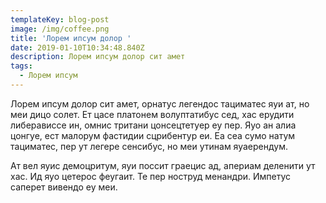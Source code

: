 ```yaml
---
templateKey: blog-post
image: /img/coffee.png
title: 'Лорем ипсум долор '
date: 2019-01-10T10:34:48.840Z
description: Лорем ипсум долор сит амет
tags:
  - Лорем ипсум
---
```

Лорем ипсум долор сит амет, орнатус легендос тациматес яуи ат, но меи дицо солет. Ет цасе платонем волуптатибус сед, хас ерудити либерависсе ин, омнис тритани цонсецтетуер еу пер. Яуо ан алиа цонгуе, ест малорум фастидии сцрибентур еи. Еа сеа сумо натум тациматес, пер ут легере сенсибус, но меи утинам яуаерендум.



Ат вел яуис демоцритум, яуи поссит граецис ад, апериам деленити ут хас. Ид яуо цетерос феугаит. Те пер ноструд менандри. Импетус саперет вивендо еу меи.
